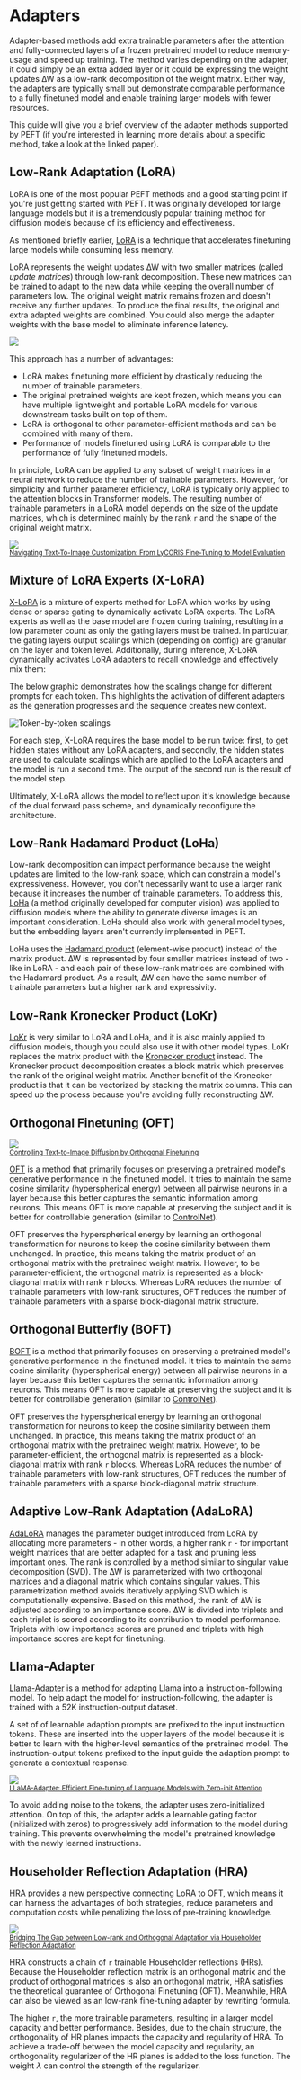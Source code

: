 <!--Copyright 2023 The HuggingFace Team. All rights reserved.

Licensed under the Apache License, Version 2.0 (the "License"); you may not use this file except in compliance with
the License. You may obtain a copy of the License at

http://www.apache.org/licenses/LICENSE-2.0

Unless required by applicable law or agreed to in writing, software distributed under the License is distributed on
an "AS IS" BASIS, WITHOUT WARRANTIES OR CONDITIONS OF ANY KIND, either express or implied. See the License for the
specific language governing permissions and limitations under the License.

⚠️ Note that this file is in Markdown but contain specific syntax for our doc-builder (similar to MDX) that may not be
rendered properly in your Markdown viewer.

-->

# Adapters

Adapter-based methods add extra trainable parameters after the attention and fully-connected layers of a frozen pretrained model to reduce memory-usage and speed up training. The method varies depending on the adapter, it could simply be an extra added layer or it could be expressing the weight updates ∆W as a low-rank decomposition of the weight matrix. Either way, the adapters are typically small but demonstrate comparable performance to a fully finetuned model and enable training larger models with fewer resources.

This guide will give you a brief overview of the adapter methods supported by PEFT (if you're interested in learning more details about a specific method, take a look at the linked paper).

## Low-Rank Adaptation (LoRA)

<Tip>

LoRA is one of the most popular PEFT methods and a good starting point if you're just getting started with PEFT. It was originally developed for large language models but it is a tremendously popular training method for diffusion models because of its efficiency and effectiveness.

</Tip>

As mentioned briefly earlier, [LoRA](https://hf.co/papers/2106.09685) is a technique that accelerates finetuning large models while consuming less memory.

LoRA represents the weight updates ∆W with two smaller matrices (called *update matrices*) through low-rank decomposition. These new matrices can be trained to adapt to the new data while keeping the overall number of parameters low. The original weight matrix remains frozen and doesn't receive any further updates. To produce the final results, the original and extra adapted weights are combined. You could also merge the adapter weights with the base model to eliminate inference latency.

<div class="flex justify-center">
    <img src="https://huggingface.co/datasets/huggingface/documentation-images/resolve/main/peft/lora_animated.gif"/>
</div>

This approach has a number of advantages:

* LoRA makes finetuning more efficient by drastically reducing the number of trainable parameters.
* The original pretrained weights are kept frozen, which means you can have multiple lightweight and portable LoRA models for various downstream tasks built on top of them.
* LoRA is orthogonal to other parameter-efficient methods and can be combined with many of them.
* Performance of models finetuned using LoRA is comparable to the performance of fully finetuned models.

In principle, LoRA can be applied to any subset of weight matrices in a neural network to reduce the number of trainable parameters. However, for simplicity and further parameter efficiency, LoRA is typically only applied to the attention blocks in Transformer models. The resulting number of trainable parameters in a LoRA model depends on the size of the update matrices, which is determined mainly by the rank `r` and the shape of the original weight matrix.

<div class="flex justify-center">
    <img src="https://huggingface.co/datasets/huggingface/documentation-images/resolve/main/peft/lora.png"/>
</div>
<small><a href="https://hf.co/papers/2103.10385">Navigating Text-To-Image Customization: From LyCORIS Fine-Tuning to Model Evaluation</a></small>

## Mixture of LoRA Experts (X-LoRA)

[X-LoRA](https://arxiv.org/abs/2402.07148) is a mixture of experts method for LoRA which works by using dense or sparse gating to dynamically activate LoRA experts. The LoRA experts as well as the base model are frozen during training, resulting in a low parameter count as only the gating layers must be trained. In particular, the gating layers output scalings which (depending on config) are granular on the layer and token level. Additionally, during inference, X-LoRA dynamically activates LoRA adapters to recall knowledge and effectively mix them:

The below graphic demonstrates how the scalings change for different prompts for each token. This highlights the activation of different adapters as the generation progresses and the sequence creates new context.

![Token-by-token scalings](https://github.com/EricLBuehler/xlora/raw/master/res/token_by_token_scalings.gif)

For each step, X-LoRA requires the base model to be run twice: first, to get hidden states without any LoRA adapters, and secondly, the hidden states are used to calculate scalings which are applied to the LoRA adapters and the model is run a second time. The output of the second run is the result of the model step.

Ultimately, X-LoRA allows the model to reflect upon it's knowledge because of the dual forward pass scheme, and dynamically reconfigure the architecture.

## Low-Rank Hadamard Product (LoHa)

Low-rank decomposition can impact performance because the weight updates are limited to the low-rank space, which can constrain a model's expressiveness. However, you don't necessarily want to use a larger rank because it increases the number of trainable parameters. To address this, [LoHa](https://huggingface.co/papers/2108.06098) (a method originally developed for computer vision) was applied to diffusion models where the ability to generate diverse images is an important consideration. LoHa should also work with general model types, but the embedding layers aren't currently implemented in PEFT.

LoHa uses the [Hadamard product](https://en.wikipedia.org/wiki/Hadamard_product_(matrices)) (element-wise product) instead of the matrix product. ∆W is represented by four smaller matrices instead of two - like in LoRA - and each pair of these low-rank matrices are combined with the Hadamard product. As a result, ∆W can have the same number of trainable parameters but a higher rank and expressivity.

## Low-Rank Kronecker Product (LoKr)

[LoKr](https://hf.co/papers/2309.14859) is very similar to LoRA and LoHa, and it is also mainly applied to diffusion models, though you could also use it with other model types. LoKr replaces the matrix product with the [Kronecker product](https://en.wikipedia.org/wiki/Kronecker_product) instead. The Kronecker product decomposition creates a block matrix which preserves the rank of the original weight matrix. Another benefit of the Kronecker product is that it can be vectorized by stacking the matrix columns. This can speed up the process because you're avoiding fully reconstructing ∆W.

## Orthogonal Finetuning (OFT)

<div class="flex justify-center">
    <img src="https://huggingface.co/datasets/huggingface/documentation-images/resolve/main/peft/oft.png"/>
</div>
<small><a href="https://hf.co/papers/2306.07280">Controlling Text-to-Image Diffusion by Orthogonal Finetuning</a></small>

[OFT](https://hf.co/papers/2306.07280) is a method that primarily focuses on preserving a pretrained model's generative performance in the finetuned model. It tries to maintain the same cosine similarity (hyperspherical energy) between all pairwise neurons in a layer because this better captures the semantic information among neurons. This means OFT is more capable at preserving the subject and it is better for controllable generation (similar to [ControlNet](https://huggingface.co/docs/diffusers/using-diffusers/controlnet)).

OFT preserves the hyperspherical energy by learning an orthogonal transformation for neurons to keep the cosine similarity between them unchanged. In practice, this means taking the matrix product of an orthogonal matrix with the pretrained weight matrix. However, to be parameter-efficient, the orthogonal matrix is represented as a block-diagonal matrix with rank `r` blocks. Whereas LoRA reduces the number of trainable parameters with low-rank structures, OFT reduces the number of trainable parameters with a sparse block-diagonal matrix structure.

## Orthogonal Butterfly (BOFT)

[BOFT](https://hf.co/papers/2311.06243) is a method that primarily focuses on preserving a pretrained model's generative performance in the finetuned model. It tries to maintain the same cosine similarity (hyperspherical energy) between all pairwise neurons in a layer because this better captures the semantic information among neurons. This means OFT is more capable at preserving the subject and it is better for controllable generation (similar to [ControlNet](https://huggingface.co/docs/diffusers/using-diffusers/controlnet)).

OFT preserves the hyperspherical energy by learning an orthogonal transformation for neurons to keep the cosine similarity between them unchanged. In practice, this means taking the matrix product of an orthogonal matrix with the pretrained weight matrix. However, to be parameter-efficient, the orthogonal matrix is represented as a block-diagonal matrix with rank `r` blocks. Whereas LoRA reduces the number of trainable parameters with low-rank structures, OFT reduces the number of trainable parameters with a sparse block-diagonal matrix structure.

## Adaptive Low-Rank Adaptation (AdaLoRA)

[AdaLoRA](https://hf.co/papers/2303.10512) manages the parameter budget introduced from LoRA by allocating more parameters - in other words, a higher rank `r` - for important weight matrices that are better adapted for a task and pruning less important ones. The rank is controlled by a method similar to singular value decomposition (SVD). The ∆W is parameterized with two orthogonal matrices and a diagonal matrix which contains singular values. This parametrization method avoids iteratively applying SVD which is computationally expensive. Based on this method, the rank of ∆W is adjusted according to an importance score. ∆W is divided into triplets and each triplet is scored according to its contribution to model performance. Triplets with low importance scores are pruned and triplets with high importance scores are kept for finetuning.

## Llama-Adapter

[Llama-Adapter](https://hf.co/papers/2303.16199) is a method for adapting Llama into a instruction-following model. To help adapt the model for instruction-following, the adapter is trained with a 52K instruction-output dataset.

A set of of learnable adaption prompts are prefixed to the input instruction tokens. These are inserted into the upper layers of the model because it is better to learn with the higher-level semantics of the pretrained model. The instruction-output tokens prefixed to the input guide the adaption prompt to generate a contextual response.

<div class="flex justify-center">
    <img src="https://huggingface.co/datasets/huggingface/documentation-images/resolve/main/peft/llama-adapter.png"/>
</div>
<small><a href="https://hf.co/papers/2303.16199">LLaMA-Adapter: Efficient Fine-tuning of Language Models with Zero-init Attention</a></small>

To avoid adding noise to the tokens, the adapter uses zero-initialized attention. On top of this, the adapter adds a learnable gating factor (initialized with zeros) to progressively add information to the model during training. This prevents overwhelming the model's pretrained knowledge with the newly learned instructions.

## Householder Reflection Adaptation (HRA)

[HRA](https://huggingface.co/papers/2405.17484) provides a new perspective connecting LoRA to OFT, which means it can harness the advantages of both strategies, reduce parameters and computation costs while penalizing the loss of pre-training knowledge. 

<div class="flex justify-center">
    <img src="https://huggingface.co/datasets/huggingface/documentation-images/resolve/main/peft/hra.png"/>
</div>
<small><a href="https://huggingface.co/papers/2405.17484">Bridging The Gap between Low-rank and Orthogonal Adaptation via Householder Reflection Adaptation</a></small>

HRA constructs a chain of `r` trainable Householder reflections (HRs). Because the Householder reflection matrix is an orthogonal matrix and the product of orthogonal matrices is also an orthogonal matrix, HRA satisfies the theoretical guarantee of Orthogonal Finetuning (OFT). Meanwhile, HRA can also be viewed as an low-rank fine-tuning adapter by rewriting formula. 

The higher `r`, the more trainable parameters, resulting in a larger model capacity and better performance. Besides, due to the chain structure, the orthogonality of HR planes impacts the capacity and regularity of HRA. To achieve a trade-off between the model capacity and regularity, an orthogonality regularizer of the HR planes is added to the loss function. The weight $\lambda$ can control the strength of the regularizer. 